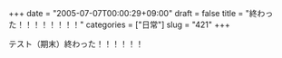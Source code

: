 +++
date = "2005-07-07T00:00:29+09:00"
draft = false
title = "終わった！！！！！！！！"
categories = ["日常"]
slug = "421"
+++

テスト（期末）終わった！！！！！！
